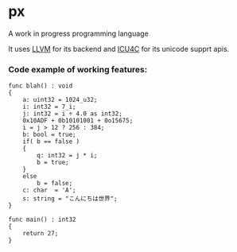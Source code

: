 # px
A work in progress programming language

It uses [LLVM](https://llvm.org/) for its backend and [ICU4C](http://site.icu-project.org/) for its unicode supprt apis.

### Code example of working features:
```
func blah() : void
{
	a: uint32 = 1024_u32;
	i: int32 = 7_i;
	j: int32 = i ÷ 4.0 as int32;
	0x10ADF + 0b10101001 + 0o15675;
	i = j > 12 ? 256 : 384;
	b: bool = true;
	if( b == false )
	{
		q: int32 = j * i;
		b = true;
	}
	else
		b = false;
	c: char  = 'A';
	s: string = "こんにちは世界";
}

func main() : int32
{
	return 27;
}
```
